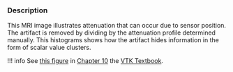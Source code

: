 ### Description

This MRI image illustrates attenuation that can occur due to sensor position. The artifact is removed by dividing by the attenuation profile determined manually. This histograms shows how the artifact hides information in the form of scalar value clusters.

!!! info
    See [this figure](../../../VTKBook/10Chapter10/#Figure%2010-6) in [Chapter 10](../../../VTKBook/10Chapter10) the [VTK Textbook](../../../VTKBook/01Chapter1).

